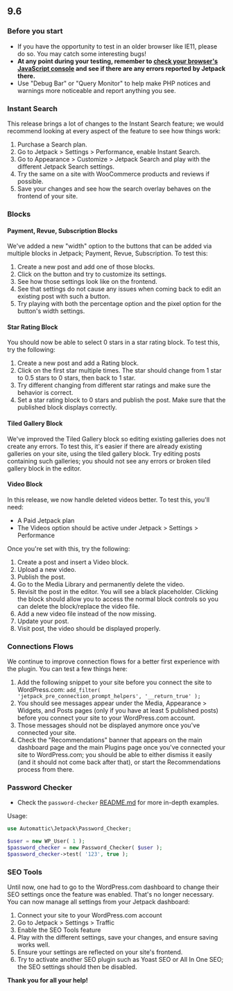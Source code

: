 ## 9.6

### Before you start

- If you have the opportunity to test in an older browser like IE11, please do so. You may catch some interesting bugs!
- **At any point during your testing, remember to [check your browser's JavaScript console](https://codex.wordpress.org/Using_Your_Browser_to_Diagnose_JavaScript_Errors#Step_3:_Diagnosis) and see if there are any errors reported by Jetpack there.**
- Use "Debug Bar" or "Query Monitor" to help make PHP notices and warnings more noticeable and report anything you see.

### Instant Search

This release brings a lot of changes to the Instant Search feature; we would recommend looking at every aspect of the feature to see how things work:

1. Purchase a Search plan.
2. Go to Jetpack > Settings > Performance, enable Instant Search.
3. Go to Appearance > Customize > Jetpack Search and play with the different Jetpack Search settings.
4. Try the same on a site with WooCommerce products and reviews if possible.
5. Save your changes and see how the search overlay behaves on the frontend of your site.

### Blocks

#### Payment, Revue, Subscription Blocks

We've added a new "width" option to the buttons that can be added via multiple blocks in Jetpack; Payment, Revue, Subscription. To test this:

1. Create a new post and add one of those blocks.
2. Click on the button and try to customize its settings.
3. See how those settings look like on the frontend.
4. See that settings do not cause any issues when coming back to edit an existing post with such a button.
5. Try playing with both the percentage option and the pixel option for the button's width settings.

#### Star Rating Block

You should now be able to select 0 stars in a star rating block. To test this, try the following:

1. Create a new post and add a Rating block.
2. Click on the first star multiple times. The star should change from 1 star to 0.5 stars to 0 stars, then back to 1 star.
3. Try different changing from different star ratings and make sure the behavior is correct.
4. Set a star rating block to 0 stars and publish the post. Make sure that the published block displays correctly.

#### Tiled Gallery Block

We've improved the Tiled Gallery block so editing existing galleries does not create any errors. To test this, it's easier if there are already existing galleries on your site, using the tiled gallery block. Try editing posts containing such galleries; you should not see any errors or broken tiled gallery block in the editor.

#### Video Block

In this release, we now handle deleted videos better. To test this, you'll need:

- A Paid Jetpack plan
- The Videos option should be active under Jetpack > Settings > Performance

Once you're set with this, try the following:

1. Create a post and insert a Video block.
2. Upload a new video.
3. Publish the post.
4. Go to the Media Library and permanently delete the video.
5. Revisit the post in the editor. You will see a black placeholder. Clicking the block should allow you to access the normal block controls so you can delete the block/replace the video file.
6. Add a new video file instead of the now missing.
7. Update your post.
8. Visit post, the video should be displayed properly.

### Connections Flows

We continue to improve connection flows for a better first experience with the plugin. You can test a few things here:

1. Add the following snippet to your site before you connect the site to WordPress.com: `add_filter( 'jetpack_pre_connection_prompt_helpers', '__return_true' );`
1. You should see messages appear under the Media, Appearance > Widgets, and Posts pages (only if you have at least 5 published posts) before you connect your site to your WordPress.com account.
1. Those messages should not be displayed anymore once you've connected your site.
1. Check the "Recommendations" banner that appears on the main dashboard page and the main Plugins page once you've connected your site to WordPress.com; you should be able to either dismiss it easily (and it should not come back after that), or start the Recommendations process from there.

### Password Checker
* Check the `password-checker` [README.md](https://github.com/Automattic/jetpack/blob/master/projects/packages/password-checker/README.md) for more in-depth examples.

Usage:
```php
use Automattic\Jetpack\Password_Checker;

$user = new WP_User( 1 );
$password_checker = new Password_Checker( $user );
$password_checker->test( '123', true );
```

### SEO Tools

Until now, one had to go to the WordPress.com dashboard to change their SEO settings once the feature was enabled. That's no longer necessary. You can now manage all settings from your Jetpack dashboard:

1. Connect your site to your WordPress.com account
1. Go to Jetpack > Settings > Traffic
1. Enable the SEO Tools feature
1. Play with the different settings, save your changes, and ensure saving works well.
1. Ensure your settings are reflected on your site's frontend.
1. Try to activate another SEO plugin such as Yoast SEO or All In One SEO; the SEO settings should then be disabled.

**Thank you for all your help!**
